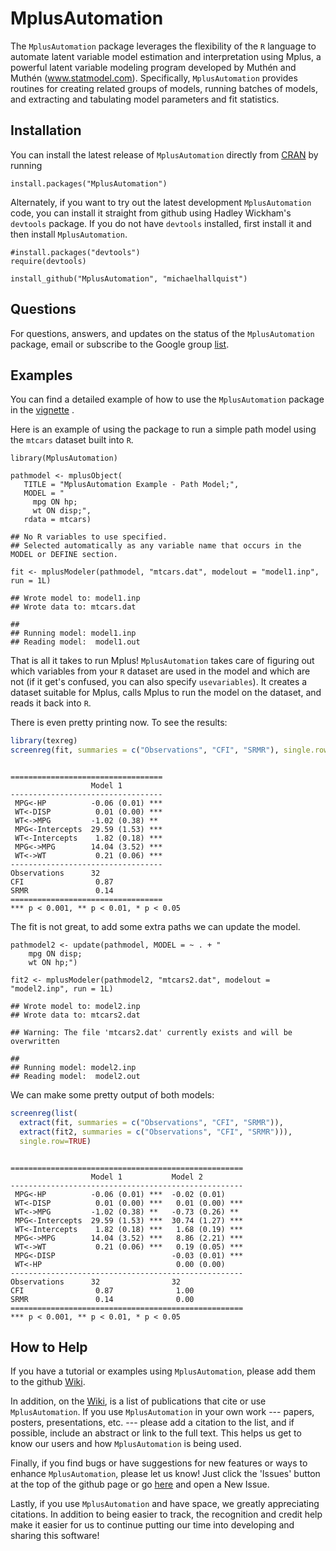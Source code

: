 MplusAutomation
===============

The `MplusAutomation` package leverages the flexibility of the `R`
language to automate latent variable model estimation and interpretation
using Mplus, a powerful latent variable modeling program developed by
Muthén and Muthén (www.statmodel.com). Specifically, `MplusAutomation`
provides routines for creating related groups of models, running batches
of models, and extracting and tabulating model parameters and fit
statistics.

Installation
------------

You can install the latest release of `MplusAutomation` directly from
[CRAN](http://cran.r-project.org/package=MplusAutomation) by running

    install.packages("MplusAutomation")

Alternately, if you want to try out the latest development
`MplusAutomation` code, you can install it straight from github using
Hadley Wickham's `devtools` package. If you do not have `devtools`
installed, first install it and then install `MplusAutomation`.

    #install.packages("devtools")
    require(devtools)

    install_github("MplusAutomation", "michaelhallquist")

Questions
---------

For questions, answers, and updates on the status of the
`MplusAutomation` package, email or subscribe to the Google group
[list](https://groups.google.com/forum/#!forum/mplusautomation).

Examples
--------

You can find a detailed example of how to use the `MplusAutomation`
package in the
[vignette](https://github.com/michaelhallquist/MplusAutomation/blob/master/inst/doc/Vignette.pdf)
.

Here is an example of using the package to run a simple path model using
the `mtcars` dataset built into `R`.

    library(MplusAutomation)

    pathmodel <- mplusObject(
       TITLE = "MplusAutomation Example - Path Model;",
       MODEL = "
         mpg ON hp;
         wt ON disp;",
       rdata = mtcars)

    ## No R variables to use specified.
    ## Selected automatically as any variable name that occurs in the MODEL or DEFINE section.

    fit <- mplusModeler(pathmodel, "mtcars.dat", modelout = "model1.inp", run = 1L)

    ## Wrote model to: model1.inp
    ## Wrote data to: mtcars.dat

    ##
    ## Running model: model1.inp
    ## Reading model:  model1.out

That is all it takes to run Mplus! `MplusAutomation` takes care of
figuring out which variables from your `R` dataset are used in the model
and which are not (if it get's confused, you can also specify
`usevariables`). It creates a dataset suitable for Mplus, calls Mplus to
run the model on the dataset, and reads it back into `R`.

There is even pretty printing now. To see the results:

```r
library(texreg)
screenreg(fit, summaries = c("Observations", "CFI", "SRMR"), single.row=TRUE)
```

<pre><code>
==================================
                  Model 1
----------------------------------
 MPG&lt;-HP          -0.06 (0.01) ***
 WT&lt;-DISP          0.01 (0.00) ***
 WT&lt;-&gt;MPG         -1.02 (0.38) **
 MPG&lt;-Intercepts  29.59 (1.53) ***
 WT&lt;-Intercepts    1.82 (0.18) ***
 MPG&lt;-&gt;MPG        14.04 (3.52) ***
 WT&lt;-&gt;WT           0.21 (0.06) ***
----------------------------------
Observations      32
CFI                0.87
SRMR               0.14
==================================
*** p &lt; 0.001, ** p &lt; 0.01, * p &lt; 0.05
</code></pre>

The fit is not great, to add some extra paths we can update the model.

    pathmodel2 <- update(pathmodel, MODEL = ~ . + "
        mpg ON disp;
        wt ON hp;")

    fit2 <- mplusModeler(pathmodel2, "mtcars2.dat", modelout = "model2.inp", run = 1L)

    ## Wrote model to: model2.inp
    ## Wrote data to: mtcars2.dat

    ## Warning: The file 'mtcars2.dat' currently exists and will be overwritten

    ##
    ## Running model: model2.inp
    ## Reading model:  model2.out

We can make some pretty output of both models:

```r
screenreg(list(
  extract(fit, summaries = c("Observations", "CFI", "SRMR")),
  extract(fit2, summaries = c("Observations", "CFI", "SRMR"))),
  single.row=TRUE)
```

<pre><code>
====================================================
                  Model 1           Model 2
----------------------------------------------------
 MPG&lt;-HP          -0.06 (0.01) ***  -0.02 (0.01)
 WT&lt;-DISP          0.01 (0.00) ***   0.01 (0.00) ***
 WT&lt;-&gt;MPG         -1.02 (0.38) **   -0.73 (0.26) **
 MPG&lt;-Intercepts  29.59 (1.53) ***  30.74 (1.27) ***
 WT&lt;-Intercepts    1.82 (0.18) ***   1.68 (0.19) ***
 MPG&lt;-&gt;MPG        14.04 (3.52) ***   8.86 (2.21) ***
 WT&lt;-&gt;WT           0.21 (0.06) ***   0.19 (0.05) ***
 MPG&lt;-DISP                          -0.03 (0.01) ***
 WT&lt;-HP                              0.00 (0.00)
----------------------------------------------------
Observations      32                32
CFI                0.87              1.00
SRMR               0.14              0.00
====================================================
*** p &lt; 0.001, ** p &lt; 0.01, * p &lt; 0.05
</code></pre>

How to Help
-----------

If you have a tutorial or examples using `MplusAutomation`, please add
them to the github
[Wiki](https://github.com/michaelhallquist/MplusAutomation/wiki).

In addition, on the
[Wiki](https://github.com/michaelhallquist/MplusAutomation/wiki), is a
list of publications that cite or use `MplusAutomation`. If you use
`MplusAutomation` in your own work --- papers, posters, presentations,
etc. --- please add a citation to the list, and if possible, include an
abstract or link to the full text. This helps us get to know our users
and how `MplusAutomation` is being used.

Finally, if you find bugs or have suggestions for new features or ways
to enhance `MplusAutomation`, please let us know! Just click the
'Issues' button at the top of the github page or go
[here](https://github.com/michaelhallquist/MplusAutomation/issues?state=open)
and open a New Issue.

Lastly, if you use `MplusAutomation` and have space, we greatly
appreciating citations. In addition to being easier to track, the
recognition and credit help make it easier for us to continue putting
our time into developing and sharing this software!
